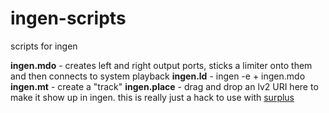# ingen-scripts

scripts for ingen

**ingen.mdo** - creates left and right output ports, sticks a limiter onto them and then connects to system playback
**ingen.ld** - ingen -e + ingen.mdo
**ingen.mt** - create a "track"
**ingen.place** - drag and drop an lv2 URI here to make it show up in ingen. this is really just a hack to use with [surplus](http://github.com/rhetr/surplus)
